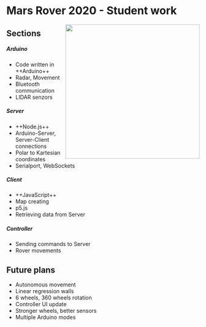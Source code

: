 # Mars Rover 2020 - Student work

<img src="http://dennikc.sk/mars-rover-pictures/rover.jpg" width=350 style="float: right;">

## Sections
##### Arduino
- Code written in ++Arduino++
- Radar, Movement
- Bluetooth communication
- LIDAR senzors
        
##### Server
- ++Node.js++
- Arduino-Server, Server-Client connections
- Polar to Kartesian coordinates
- Serialport, WebSockets
        
##### Client
- ++JavaScript++
- Map creating
- p5.js
- Retrieving data from Server
        
##### Controller
- Sending commands to Server
- Rover movements

## Future plans
- Autonomous movement
- Linear regression walls
- 6 wheels, 360 wheels rotation
- Controller UI update
- Stronger wheels, better sensors
- Multiple Arduino modes
